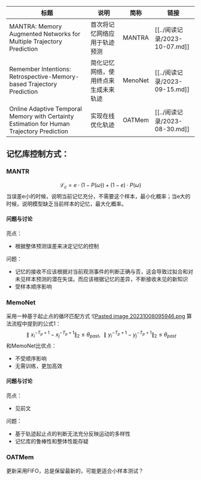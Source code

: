 
| 标题                                                                                      | 说明                                 | 简称    | 链接           |
| ----------------------------------------------------------------------------------------- | ------------------------------------ | --- | -------------- |
| MANTRA: Memory Augmented Networks for Multiple Trajectory Prediction                      | 首次将记忆网络应用于轨迹预测         | MANTRA    | [[../阅读记录/2023-10-07.md]] |
| Remember Intentions: Retrospective-Memory-based Trajectory Prediction                     | 简化记忆网络，使用终点来生成未来轨迹 |  MenoNet   | [[../阅读记录/2023-09-15.md]] |
| Online Adaptive Temporal Memory with Certainty Estimation for Human Trajectory Prediction | 实现在线优化轨迹                     | OATMem    | [[../阅读记录/2023-08-30.md]] |

## 记忆库控制方式：
### MANTR
$$
\mathcal{L}_c = e \cdot(1-P(\omega)) + (1-e) \cdot P(\omega)
$$
当误差e小的时候，说明当前记忆充分，不需要这个样本，最小化概率；当e大的时候，说明模型缺乏当前样本的记忆，最大化概率。

#### 问题与讨论
亮点：
+ 根据整体预测误差来决定记忆的控制

问题：
+ 记忆的接收不应该根据对当前观测事件的判断正确与否，这会导致过拟合和对未见样本预测的潜在失误。而应该根据记忆的差异，不断接收未见的新知识
+ 受样本顺序影响

### MemoNet
采用一种基于起止点的循环匹配方式
![[Pasted image 20231008095946.png](../img/Pasted%20image%2020231008095946.png)
算法流程中提到的公式1：
$$
\parallel x_i^{-T_p+1} -x_j^{-T_p+1} \parallel_2 \le \theta_{past}, \ \parallel y_i^{-T_p+1} -y_j^{-T_p+1} \parallel_2 \le \theta_{past}
$$
和MemoNet比优点：
+ 不受顺序影响
+ 无需训练，更加高效
#### 问题与讨论
亮点：
+ 见前文

问题：
+ 基于轨迹起止点的判断无法充分反映运动的多样性
+ 记忆库的鲁棒性和整体性能存疑

### OATMem

更新采用FIFO，总是保留最新的，可能更适合小样本测试？
